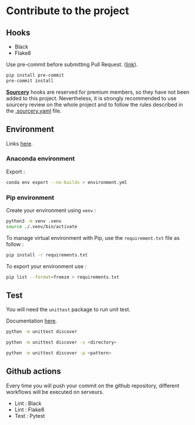 # Contribute to the project

## Hooks

- Black
- Flake8

Use pre-commit before submitting Pull Request. ([link](https://ljvmiranda921.github.io/notebook/2018/06/21/precommits-using-black-and-flake8/)).

```bash
pip install pre-commit
pre-commit install
```

[**Sourcery**](https://sourcery.ai/) hooks are reserved for premium members, so they have not been added to this project. Nevertheless, it is strongly recommended to use sourcery review on the whole project and to follow the rules described in the [.sourcery.yaml](./.sourcery.yaml) file.

## Environment

Links [here](https://stackoverflow.com/questions/48787250/set-up-virtualenv-using-a-requirements-txt-generated-by-conda).

### Anaconda environment

Export :

```bash
conda env export --no-builds > environment.yml
```

### Pip environment

Create your environment using `venv` :

```bash
python3 -m venv .venv
source ./.venv/bin/activate
```

To manage virtual environment with Pip, use the `requirement.txt` file as follow :

```bash
pip install -r requirements.txt
```

To export your environment use :

```bash
pip list --format=freeze > requirements.txt
```

## Test

You will need the `unittest` package to run unit test.

Documentation [here](https://docs.python.org/2/library/unittest.html#test-discovery).

```bash
python -m unittest discover

python -m unittest discover -s <directory>

python -m unittest discover -p <pattern> 
```

## Github actions

Every time you will push your commit on the github repository, different workflows will be executed on serveurs.

- Lint : Black
- Lint : Flake8
- Test : Pytest
